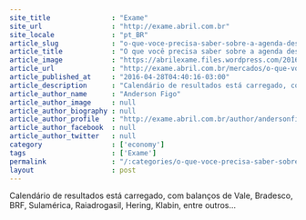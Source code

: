 ```yaml
---
site_title               : "Exame"
site_url                 : "http://exame.abril.com.br"
site_locale              : "pt_BR"
article_slug             : "o-que-voce-precisa-saber-sobre-a-agenda-desta-quinta-feira"
article_title            : "O que você precisa saber sobre a agenda desta quinta-feira"
article_image            : "https://abrilexame.files.wordpress.com/2016/09/size_960_16_9_fabrica-pizzas-brf42.jpg?quality=70&strip=all&w=960"
article_url              : "http://exame.abril.com.br/mercados/o-que-voce-precisa-saber-sobre-a-agenda-desta-quinta-feira-61/"
article_published_at     : "2016-04-28T04:40:16-03:00"
article_description      : "Calendário de resultados está carregado, com balanços de Vale, Bradesco, BRF, Sulamérica, Raiadrogasil, Hering, Klabin, entre outros..."
article_author_name      : "Anderson Figo"
article_author_image     : null
article_author_biography : null
article_author_profile   : "http://exame.abril.com.br/author/andersonfigo/"
article_author_facebook  : null
article_author_twitter   : null
category                 : ['economy']
tags                     : ['Exame']
permalink                : "/:categories/o-que-voce-precisa-saber-sobre-a-agenda-desta-quinta-feira/"
layout                   : post
---
```


Calendário de resultados está carregado, com balanços de Vale, Bradesco, BRF, Sulamérica, Raiadrogasil, Hering, Klabin, entre outros...
